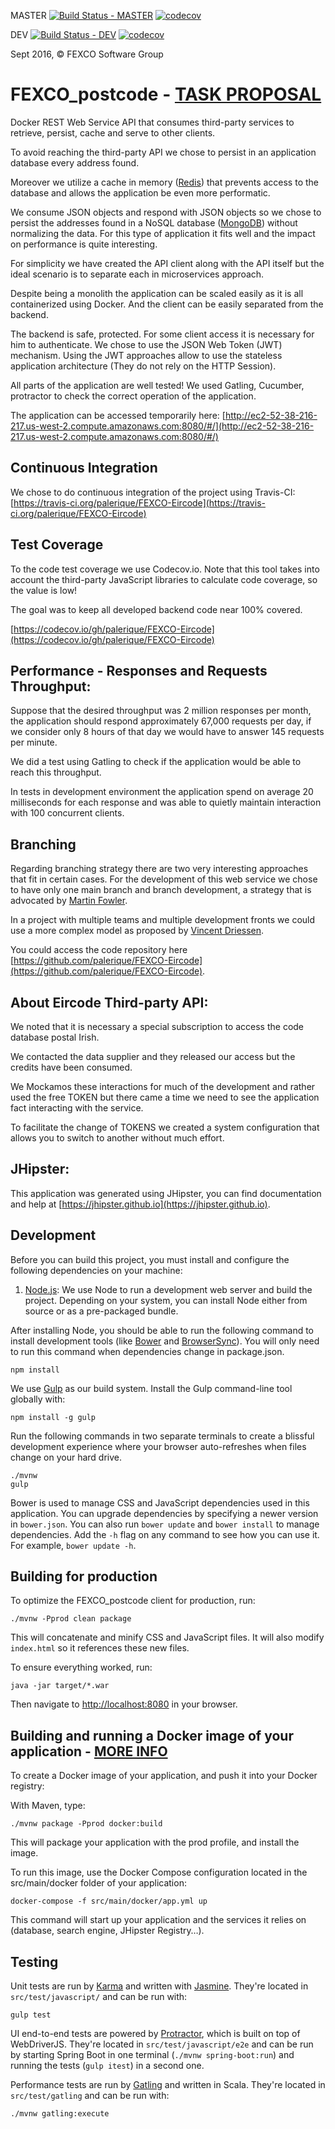 MASTER [![Build Status - MASTER](https://travis-ci.org/palerique/FEXCO-Eircode.svg?branch=master)](https://travis-ci.org/palerique/FEXCO-Eircode)
[![codecov](https://codecov.io/gh/palerique/FEXCO-Eircode/branch/master/graph/badge.svg)](https://codecov.io/gh/palerique/FEXCO-Eircode)

DEV [![Build Status - DEV](https://travis-ci.org/palerique/FEXCO-Eircode.svg?branch=dev)](https://travis-ci.org/palerique/FEXCO-Eircode)
[![codecov](https://codecov.io/gh/palerique/FEXCO-Eircode/branch/dev/graph/badge.svg)](https://codecov.io/gh/palerique/FEXCO-Eircode)

Sept 2016, © FEXCO Software Group

# FEXCO_postcode - [TASK PROPOSAL](TASK_PROPOSAL.md)

Docker REST Web Service API that consumes third-party services to retrieve, persist, cache and serve to other clients.

To avoid reaching the third-party API we chose to persist in an application database every address found.

Moreover we utilize a cache in memory ([Redis][]) that prevents access to the database and allows the application 
be even more performatic.

We consume JSON objects and respond with JSON objects so we chose to persist the addresses found in a NoSQL database 
([MongoDB][]) without normalizing the data. For this type of application it fits well and the impact on performance 
is quite interesting.
    
For simplicity we have created the API client along with the API itself but the ideal scenario is to separate each 
in microservices approach.

Despite being a monolith the application can be scaled easily as it is all containerized using Docker. 
And the client can be easily separated from the backend.

The backend is safe, protected. 
For some client access it is necessary for him to authenticate. 
We chose to use the JSON Web Token (JWT) mechanism. 
Using the JWT approaches allow to use the stateless application architecture (They do not rely on the HTTP Session).

All parts of the application are well tested! We used Gatling, Cucumber, protractor to check the correct operation of the application.

The application can be accessed temporarily here: 
[http://ec2-52-38-216-217.us-west-2.compute.amazonaws.com:8080/#/](http://ec2-52-38-216-217.us-west-2.compute.amazonaws.com:8080/#/)

## Continuous Integration

We chose to do continuous integration of the project using Travis-CI: 
[https://travis-ci.org/palerique/FEXCO-Eircode](https://travis-ci.org/palerique/FEXCO-Eircode)

## Test Coverage

To the code test coverage we use Codecov.io. 
Note that this tool takes into account the third-party JavaScript libraries to calculate code coverage, 
so the value is low! 

The goal was to keep all developed backend code near 100% covered.

[https://codecov.io/gh/palerique/FEXCO-Eircode](https://codecov.io/gh/palerique/FEXCO-Eircode)

## Performance - Responses and Requests Throughput:

Suppose that the desired throughput was 2 million responses per month, the application should respond approximately 
67,000 requests per day, if we consider only 8 hours of that day we would have to answer 145 requests per minute.

We did a test using Gatling to check if the application would be able to reach this throughput.

In tests in development environment the application spend on average 20 milliseconds for each response 
and was able to quietly maintain interaction with 100 concurrent clients.

## Branching

Regarding branching strategy there are two very interesting approaches that fit in certain cases. 
For the development of this web service we chose to have only one main branch and branch development, 
a strategy that is advocated by [Martin Fowler](http://martinfowler.com/bliki/FeatureBranch.html).

In a project with multiple teams and multiple development fronts we could use a more complex model as proposed 
by [Vincent Driessen](http://nvie.com/posts/a-successful-git-branching-model/).

You could access the code repository here [https://github.com/palerique/FEXCO-Eircode](https://github.com/palerique/FEXCO-Eircode).

## About Eircode Third-party API:

We noted that it is necessary a special subscription to access the code database postal Irish.

We contacted the data supplier and they released our access but the credits have been consumed.

We Mockamos these interactions for much of the development and rather used the free TOKEN but there came a time we need to see the application fact interacting with the service.

To facilitate the change of TOKENS we created a system configuration that allows you to switch to another without much effort.

## JHipster:

This application was generated using JHipster, you can find documentation and help at [https://jhipster.github.io](https://jhipster.github.io).

## Development

Before you can build this project, you must install and configure the following dependencies on your machine:

1. [Node.js][]: We use Node to run a development web server and build the project.
   Depending on your system, you can install Node either from source or as a pre-packaged bundle.

After installing Node, you should be able to run the following command to install development tools (like
[Bower][] and [BrowserSync][]). You will only need to run this command when dependencies change in package.json.

    npm install

We use [Gulp][] as our build system. Install the Gulp command-line tool globally with:

    npm install -g gulp

Run the following commands in two separate terminals to create a blissful development experience where your browser
auto-refreshes when files change on your hard drive.

    ./mvnw
    gulp

Bower is used to manage CSS and JavaScript dependencies used in this application. You can upgrade dependencies by
specifying a newer version in `bower.json`. You can also run `bower update` and `bower install` to manage dependencies.
Add the `-h` flag on any command to see how you can use it. For example, `bower update -h`.


## Building for production

To optimize the FEXCO_postcode client for production, run:

    ./mvnw -Pprod clean package

This will concatenate and minify CSS and JavaScript files. It will also modify `index.html` so it references
these new files.

To ensure everything worked, run:

    java -jar target/*.war

Then navigate to [http://localhost:8080](http://localhost:8080) in your browser.

## Building and running a Docker image of your application - [MORE INFO](https://jhipster.github.io/docker-compose/)
To create a Docker image of your application, and push it into your Docker registry:

With Maven, type: 

    ./mvnw package -Pprod docker:build

This will package your application with the prod profile, and install the image.

To run this image, use the Docker Compose configuration located in the src/main/docker folder of your application:

    docker-compose -f src/main/docker/app.yml up

This command will start up your application and the services it relies on (database, search engine, JHipster Registry…).

## Testing

Unit tests are run by [Karma][] and written with [Jasmine][]. They're located in `src/test/javascript/` and can be run with:

    gulp test

UI end-to-end tests are powered by [Protractor][], which is built on top of WebDriverJS. They're located in `src/test/javascript/e2e`
and can be run by starting Spring Boot in one terminal (`./mvnw spring-boot:run`) and running the tests (`gulp itest`) in a second one.

Performance tests are run by [Gatling]() and written in Scala. They're located in `src/test/gatling` and can be run with:

    ./mvnw gatling:execute

[JHipster]: https://jhipster.github.io/
[Gatling]: http://gatling.io/
[Node.js]: https://nodejs.org/
[Bower]: http://bower.io/
[Gulp]: http://gulpjs.com/
[BrowserSync]: http://www.browsersync.io/
[Karma]: http://karma-runner.github.io/
[Jasmine]: http://jasmine.github.io/2.0/introduction.html
[Protractor]: https://angular.github.io/protractor/
[Redis]: http://redis.io/
[MongoDB]: https://www.mongodb.com/
